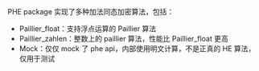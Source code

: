 PHE package 实现了多种加法同态加密算法，包括：

- Paillier_float：支持浮点运算的 Paillier 算法
- Paillier_zahlen：整数上的 paillier 算法，性能比 Paillier_float 更高
- Mock：仅仅 mock 了 phe api，内部使用明文计算，不是正真的 HE 算法，仅用于测试
